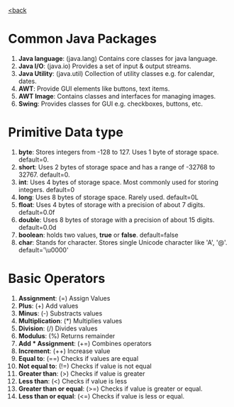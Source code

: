 [<back](README.md)

# Common Java Packages

1. **Java language**: (java.lang) Contains core classes for java language.
2. **Java I/O**: (java.io) Provides a set of input & output streams.
3. **Java Utility**: (java.util) Collection of utility classes e.g. for calendar, dates.
4. **AWT**: Provide GUI elements like buttons, text items.
5. **AWT Image**: Contains classes and interfaces for managing images.
6. **Swing**: Provides classes for GUI e.g. checkboxes, buttons, etc.

# Primitive Data type
1. **byte**: Stores integers from -128 to 127. Uses 1 byte of storage space. default=0.
2. **short**: Uses 2 bytes of storage space and has a range of -32768 to 32767. default=0.
3. **int**: Uses 4 bytes of storage space. Most commonly used for storing integers. default=0
4. **long**: Uses 8 bytes of storage space. Rarely used. default=0L
5. **float**: Uses 4 bytes of storage with a precision of about 7 digits. default=0.0f
6. **double**: Uses 8 bytes of storage with a precision of about 15 digits. default=0.0d
7. **boolean**: holds two values, **true** or **false**. default=false
8. **char**: Stands for character. Stores single Unicode character like 'A', '@'. default='\u0000'

# Basic Operators
1. **Assignment**: (=) Assign Values
2. **Plus**: (+) Add values
3. **Minus**: (-) Substracts values
4. **Multiplication**: (*) Multiplies values
5. **Division**: (/) Divides values
6. **Modulus**: (%) Returns remainder
7. **Add * Assignment**: (+=) Combines operators
8. **Increment**: (++) Increase value
9. **Equal to**: (==) Checks if values are equal
10. **Not equal to**: (!=) Checks if value is not equal
11. **Greater than**: (>) Checks if value is greater
12. **Less than**: (<) Checks if value is less
13. **Greater than or equal**: (>=) Checks if value is greater or equal.
14. **Less than or equal**: (<=) Checks if value is less or equal.



